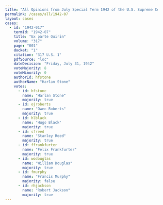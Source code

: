 ```yaml
---
title: "All Opinions from July Special Term 1942 of the U.S. Supreme Court"
permalink: /cases/all/1942-07
layout: cases
cases:
  - id: "1942-017"
    termId: "1942-07"
    title: "Ex parte Quirin"
    volume: "317"
    page: "001"
    docket: "1"
    citation: "317 U.S. 1"
    pdfSource: "loc"
    dateDecision: "Friday, July 31, 1942"
    voteMajority: 8
    voteMinority: 0
    authorId: hfstone
    authorName: "Harlan Stone"
    votes:
      - id: hfstone
        name: "Harlan Stone"
        majority: true
      - id: ojroberts
        name: "Owen Roberts"
        majority: true
      - id: hlblack
        name: "Hugo Black"
        majority: true
      - id: sfreed
        name: "Stanley Reed"
        majority: true
      - id: ffrankfurter
        name: "Felix Frankfurter"
        majority: true
      - id: wodouglas
        name: "William Douglas"
        majority: true
      - id: fmurphy
        name: "Francis Murphy"
        majority: false
      - id: rhjackson
        name: "Robert Jackson"
        majority: true
---
```

